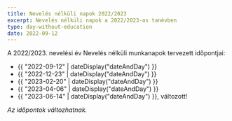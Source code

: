 ```yaml
---
title: Nevelés nélküli napok 2022/2023
excerpt: Nevelés nélküli napok a 2022/2023-as tanévben
type: day-without-education
date: 2022-09-12
---
```

A 2022/2023. nevelési év Nevelés nélküli munkanapok tervezett időpontjai:

<ul>
  <li>{{ "2022-09-12" | dateDisplay("dateAndDay") }}</li>
  <li>{{ "2022-12-23" | dateDisplay("dateAndDay") }}</li>
  <li>{{ "2023-02-20" | dateDisplay("dateAndDay") }}</li>
  <li>{{ "2023-04-06" | dateDisplay("dateAndDay") }}</li>
  <li>{{ "2023-06-14" | dateDisplay("dateAndDay") }}, változott!</li>
</ul>

*Az időpontok változhatnak.*